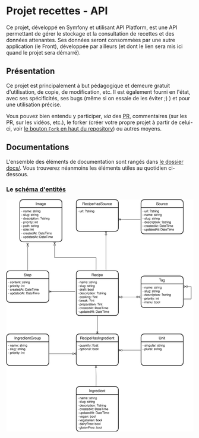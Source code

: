 # Projet recettes - API

Ce projet, développé en Symfony et utilisant API Platform, est une API permettant de gérer le stockage et la consultation de recettes et des données attenantes. 
Ses données seront consommées par une autre application (le Front), développée par ailleurs (et dont le lien sera mis ici quand le projet sera démarré).

## Présentation

Ce projet est principalement à but pédagogique et demeure gratuit d'utilisation, de copie, de modification, etc. Il est également fourni en l'état, avec ses spécificités, ses bugs (même si on essaie de les éviter ;) ) et pour une utilisation précise.

Vous pouvez bien entendu y participer, *via* des <abbr title="Pull Requests">PR</abbr>, commentaires (sur les PR, sur les vidéos, etc.), le forker (créer votre propre projet à partir de celui-ci, voir [le bouton `Fork` en haut du repository](https://github.com/Drakolab-yt/recettes-api)) ou autres moyens.

## Documentations

L'ensemble des éléments de documentation sont rangés dans [le dossier docs/](./docs). Vous trouverez néanmoins les éléments utiles au quotidien ci-dessous.

### Le [schéma d'entités](./docs/mcd.svg)

![](./docs/mcd.svg)

